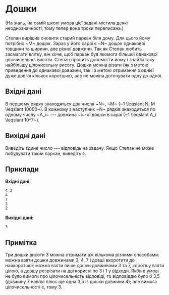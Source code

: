 ﻿# Дошки

(На жаль, на самій школі умова цієї задачі містила деякі неоднозначності, тому тепер вона трохи переписана.)

Степан вирішив оновити старий паркан біля дому. Для цього йому потрібно ~M~ дощок. Зараз у його сараї є ~N~ дощок однакової товщини та ширини, але різної довжини. Так як Степан любить засмагати влітку, він хоче, щоб паркан був якомога більшої однакової цілочисельної висоти. Степан просить допомогти йому і знайти таку найбільшу цілочисельну висоту. Дошки можна різати (як з метою приведення до однакової довжини, так і з метою отримання з однієї дуже довгої кількох коротших), але не можна доточувати одну до одної.

## Вхідні дані
В першому рядку знаходяться два числа ~N~, ~M~ (~1 \leqslant N, M \leqslant 10000~). В кожному з наступних ~N~ рядків знаходиться по одному числу ~A_i~ --- довжина ~i~-ої дошки в сараї (~1 \leqslant A_i \leqslant 10^7~).

## Вихідні дані
Виведіть єдине число --- відповідь на задачу. Якщо Степан не може побудувати такий паркан, виведіть `0`.

## Приклади
**Вхідні дані:**
```
4 3
4
7
3
2
```

**Вихідні дані:**
```
3
```

## Примітка
Три дошки висоти 3 можна отримати аж кількома різними способами: можна взяти дошки довжинами 3, 4, 7 і довші вкоротити до найкоротшої; можна взяти лише дошки довжинами 3 та 7, коротшу взяти цілою, а довшу розрізати на дві корисні по 3 і 1 у відходи. Якби в умові не було вимоги про цілочисельність відповіді, то відповіддю було б 3,5 (довжину 7 навпіл плюс ще одна 3,5 із дошки довжини 4); але вимога цілочисельності є, тому 3.

